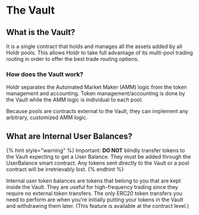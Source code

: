 # The Vault

## What is the Vault?

It is a single contract that holds and manages all the assets added by all Holdr pools. This allows Holdr to take full advantage of its multi-pool trading routing in order to offer the best trade routing options.

### How does the Vault work?

Holdr separates the Automated Market Maker (AMM) logic from the token management and accounting. Token management/accounting is done by the Vault while the AMM logic is individual to each pool.

Because pools are contracts external to the Vault, they can implement any arbitrary, customized AMM logic.

## What are Internal User Balances?

{% hint style="warning" %}
Important: **DO NOT** blindly transfer tokens to the Vault expecting to get a User Balance. They must be added through the UserBalance smart contract. Any tokens sent directly to the Vault or a pool contract will be irretrievably lost.
{% endhint %}

Internal user token balances are tokens that belong to you that are kept inside the Vault. They are useful for high-frequency trading since they require no external token transfers. The only ERC20 token transfers you need to perform are when you're initially putting your tokens in the Vault and withdrawing them later. (This feature is available at the contract level.)
